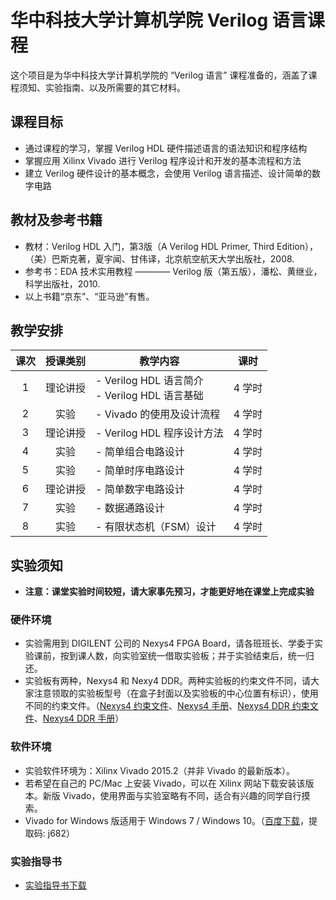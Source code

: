 # 华中科技大学计算机学院 Verilog 语言课程
这个项目是为华中科技大学计算机学院的 “Verilog 语言” 课程准备的，涵盖了课程须知、实验指南、以及所需要的其它材料。
## 课程目标
- 通过课程的学习，掌握 Verilog HDL 硬件描述语言的语法知识和程序结构
- 掌握应用 Xilinx Vivado 进行 Verilog 程序设计和开发的基本流程和方法
- 建立 Verilog 硬件设计的基本概念，会使用 Verilog 语言描述、设计简单的数字电路
## 教材及参考书籍
- 教材：Verilog HDL 入门，第3版（A Verilog HDL Primer, Third Edition），（美）巴斯克著，夏宇闻、甘伟译，北京航空航天大学出版社，2008.
- 参考书：EDA 技术实用教程 ———— Verilog 版（第五版），潘松、黄继业，科学出版社，2010.
- 以上书籍“京东”、“亚马逊”有售。
## 教学安排
| 课次 | 授课类别 | 教学内容 | 课时 |
|:----:|:-------:|---------|------|
| 1 | 理论讲授 | - Verilog HDL 语言简介<br>- Verilog HDL 语言基础 | 4 学时 |
| 2 | 实验 | - Vivado 的使用及设计流程 | 4 学时 |
| 3 | 理论讲授 | - Verilog HDL 程序设计方法 | 4 学时 |
| 4 | 实验 | - 简单组合电路设计 | 4 学时 |
| 5 | 实验 | - 简单时序电路设计 | 4 学时 |
| 6 | 理论讲授 | - 简单数字电路设计 | 4 学时 |
| 7 | 实验 | - 数据通路设计 | 4 学时 |
| 8 | 实验 | - 有限状态机（FSM）设计 | 4 学时 |
## 实验须知
- **注意：课堂实验时间较短，请大家事先预习，才能更好地在课堂上完成实验**
### 硬件环境
- 实验需用到 DIGILENT 公司的 Nexys4 FPGA Board，请各班班长、学委于实验课前，按到课人数，向实验室统一借取实验板；并于实验结束后，统一归还。
- 实验板有两种，Nexys4 和 Nexy4 DDR。两种实验板的约束文件不同，请大家注意领取的实验板型号（在盒子封面以及实验板的中心位置有标识），使用不同的约束文件。（[Nexys4 约束文件](./Nexys4/Nexys4_Master.xdc)、[Nexys4 手册](./Nexys4/Nexys4_RM_VB2_Final_5.pdf)、[Nexys4 DDR 约束文件](./Nexys4/Nexys4DDR_Master.xdc)、[Nexys4 DDR 手册](./Nexys4/nexys4ddr_rm.pdf)）
### 软件环境
- 实验软件环境为：Xilinx Vivado 2015.2（并非 Vivado 的最新版本）。
- 若希望在自己的 PC/Mac 上安装 Vivado，可以在 Xilinx 网站下载安装该版本。新版 Vivado，使用界面与实验室略有不同，适合有兴趣的同学自行摸索。
- Vivado for Windows 版适用于 Windows 7 / Windows 10。（[百度下载](https://pan.baidu.com/s/15eftbUP_h7w1AGIHujHKFQ)，提取码: j682）
### 实验指导书
- [实验指导书下载](./实验指导书/实验指导书.v1.0.rar)
